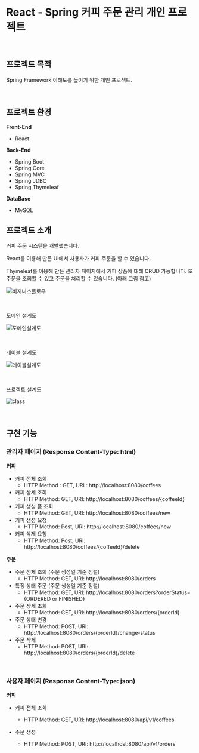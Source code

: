 # React - Spring 커피 주문 관리 개인 프로젝트

<br/>

## 프로젝트 목적

Spring Framework 이해도를 높이기 위한 개인 프로젝트.

<br/>

## 프로젝트 환경

**Front-End**

- React

**Back-End**

- Spring Boot
- Spring Core
- Spring MVC
- Spring JDBC
- Spring Thymeleaf

**DataBase**

- MySQL



## 프로젝트 소개

커피 주문 시스템을 개발했습니다. 

React를 이용해 만든 UI에서 사용자가 커피 주문을 할 수 있습니다. 

Thymeleaf를 이용해 만든 관리자 페이지에서 커피 상품에 대해 CRUD 가능합니다. 또 주문을 조회할 수 있고 주문을 처리할 수 있습니다. (아래 그림 참고)

![비지니스플로우](https://user-images.githubusercontent.com/29492667/167259514-d571bb70-da43-4d84-9c6e-9a38f4f97ce8.png)

<br/>

도메인 설계도

![도메인설계도](https://user-images.githubusercontent.com/29492667/167262505-afb05744-b188-42c2-9384-ca12ac9b4825.png)

<br/>

테이블 설계도

![테이블설계도](https://user-images.githubusercontent.com/29492667/167260021-9a29e976-9d02-40e7-a81d-e84abfe8a6b5.png)

<br/>

프로젝트 설계도

![class](https://user-images.githubusercontent.com/29492667/171359878-e3a4a51c-ec0e-4f6b-a6db-ecd6718c2e80.png)

<br/>

## 구현 기능

### 관리자 페이지 (Response Content-Type: html)

**커피**

- 커피 전체 조회 
  - HTTP Method : GET, URI : http://localhost:8080/coffees
- 커피 상세 조회
  - HTTP Method: GET, URI: http://localhost:8080/coffees/{coffeeId}
- 커피 생성 폼 조회
  - HTTP Method: GET, URI: http://localhost:8080/coffees/new
- 커피 생성 요청
  - HTTP Method: Post, URI: http://localhost:8080/coffees/new
- 커피 삭제 요청
  - HTTP Method: Post, URI: http://localhost:8080/coffees/{coffeeId}/delete

**주문**

- 주문 전체 조회 (주문 생성일 기준 정렬)
  - HTTP Method: GET, URI: http://localhost:8080/orders
- 특정 상태 주문 (주문 생성일 기준 정렬)
  - HTTP Method: GET, URI: http://localhost:8080/orders?orderStatus={ORDERED or FINISHED} 
- 주문 상세 조회
  - HTTP Method: GET, URI: http://localhost:8080/orders/{orderId}
- 주문 상태 변경
  - HTTP Method: POST, URI: http://localhost:8080/orders/{orderId}/change-status
- 주문 삭제
  - HTTP Method: POST, URI: http://localhost:8080/orders/{orderId}/delete

<br/>

### 사용자 페이지 (Response Content-Type: json)

**커피**

- 커피 전체 조회
  - HTTP Method: GET, URI: http://localhost:8080/api/v1/coffees

- 주문 생성
  - HTTP Method: POST, URI: http://localhost:8080/api/v1/orders

